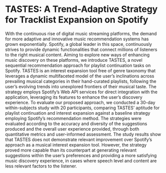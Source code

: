 # TASTES: A Trend-Adaptive Strategy for Tracklist Expansion on Spotify
With the continuous rise of digital music streaming platforms, the demand for more adaptive and innovative music recommendation systems has grown exponentially. Spotify, a global leader in this space, continuously strives to provide dynamic functionalities that connect millions of listeners to the right musical content. Aiming to explore new ways of enhancing music discovery on these platforms, we introduce TASTES, a novel sequential recommendation approach for playlist continuation tasks on Spotify. TASTES is an interest expansion tool free of genre taxonomy that leverages a dynamic multifaceted model of the user’s inclinations across prevailing musical categories in their hand-curated playlists, following the user’s evolving trends into unexplored frontiers of their musical taste. The strategy employs Spotify’s Web API services for direct integration with the application, leveraging its features to enhance the user’s discovery experience. To evaluate our proposed approach, we conducted a 30-day within-subjects study with 20 participants, comparing TASTES’ aptitude for playlist continuation and interest expansion against a baseline strategy employing Spotify’s recommendation method. The strategies were evaluated according to the accuracy and diversity of the suggestions produced and the overall user experience provided, through both quantitative metrics and user-informed assessment. The study results show that TASTES does not demonstrate relevant improvement over Spotify’s approach as a musical interest expansion tool. However, the strategy proved more capable than its counterpart at generating relevant suggestions within the user’s preferences and providing a more satisfying music discovery experience, in cases where speech level and content are less relevant factors to the listener.
